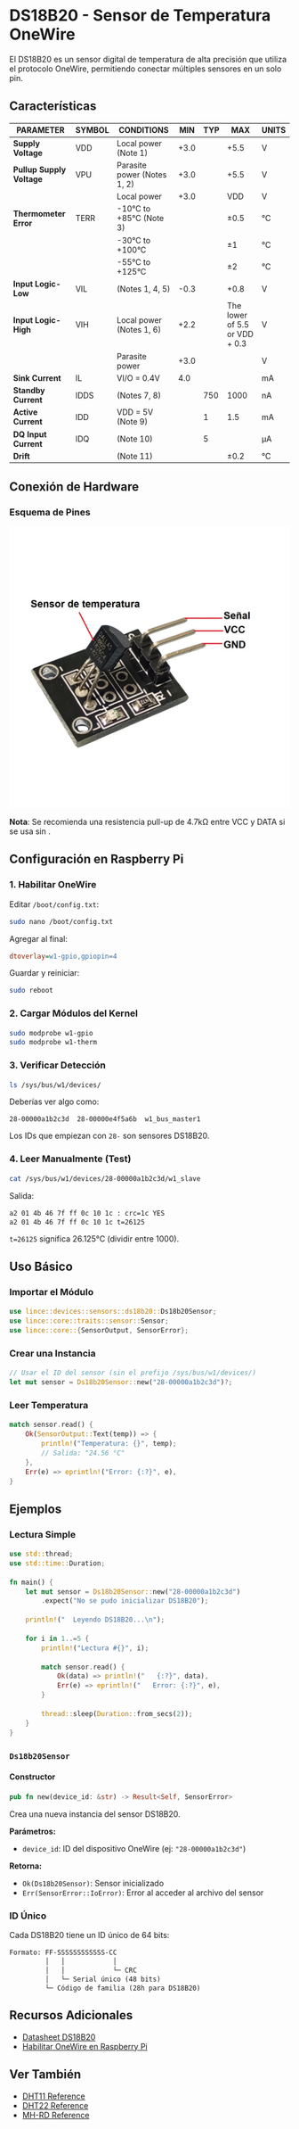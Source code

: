 # DS18B20 - Sensor de Temperatura OneWire

El DS18B20 es un sensor digital de temperatura de alta precisión que utiliza el protocolo OneWire, permitiendo conectar múltiples sensores en un solo pin.

## Características

| PARAMETER | SYMBOL | CONDITIONS | MIN | TYP | MAX | UNITS |
|------------|--------------|---------|---------|---------|---------|---------|
| **Supply Voltage** | VDD | Local power (Note 1) | +3.0 | | +5.5 | V |
| **Pullup Supply Voltage** | VPU | Parasite power (Notes 1, 2) | +3.0 | | +5.5 | V |
| | | Local power | +3.0 | | VDD | V |
| **Thermometer Error** | TERR | -10°C to +85°C (Note 3) | | | ±0.5 | °C |
| | | -30°C to +100°C | | | ±1 | °C |
| | | -55°C to +125°C | | | ±2 | °C |
| **Input Logic-Low** | VIL | (Notes 1, 4, 5) | -0.3 | | +0.8 | V |
| **Input Logic-High** | VIH | Local power (Notes 1, 6) | +2.2 | | The lower of 5.5 or VDD + 0.3 | V |
| | | Parasite power | +3.0 | | | V |
| **Sink Current** | IL | VI/O = 0.4V | 4.0 | | | mA |
| **Standby Current** | IDDS | (Notes 7, 8) | | 750 | 1000 | nA |
| **Active Current** | IDD | VDD = 5V (Note 9) | | 1 | 1.5 | mA |
| **DQ Input Current** | IDQ | (Note 10) | | 5 | | µA |
| **Drift** | | (Note 11) | | | ±0.2 | °C |


## Conexión de Hardware

### Esquema de Pines

![Esquema de pines DS18B20](../images/ds18b20.jpg)

**Nota**: Se recomienda una resistencia pull-up de 4.7kΩ entre VCC y DATA si se usa sin .

## Configuración en Raspberry Pi

### 1. Habilitar OneWire

Editar `/boot/config.txt`:

```bash
sudo nano /boot/config.txt
```

Agregar al final:

```ini
dtoverlay=w1-gpio,gpiopin=4
```

Guardar y reiniciar:

```bash
sudo reboot
```

### 2. Cargar Módulos del Kernel

```bash
sudo modprobe w1-gpio
sudo modprobe w1-therm
```

### 3. Verificar Detección

```bash
ls /sys/bus/w1/devices/
```

Deberías ver algo como:

```
28-00000a1b2c3d  28-00000e4f5a6b  w1_bus_master1
```

Los IDs que empiezan con `28-` son sensores DS18B20.

### 4. Leer Manualmente (Test)

```bash
cat /sys/bus/w1/devices/28-00000a1b2c3d/w1_slave
```

Salida:

```
a2 01 4b 46 7f ff 0c 10 1c : crc=1c YES
a2 01 4b 46 7f ff 0c 10 1c t=26125
```

`t=26125` significa 26.125°C (dividir entre 1000).

## Uso Básico

### Importar el Módulo

```rust
use lince::devices::sensors::ds18b20::Ds18b20Sensor;
use lince::core::traits::sensor::Sensor;
use lince::core::{SensorOutput, SensorError};
```

### Crear una Instancia

```rust
// Usar el ID del sensor (sin el prefijo /sys/bus/w1/devices/)
let mut sensor = Ds18b20Sensor::new("28-00000a1b2c3d")?;
```

### Leer Temperatura

```rust
match sensor.read() {
    Ok(SensorOutput::Text(temp)) => {
        println!("Temperatura: {}", temp);
        // Salida: "24.56 °C"
    },
    Err(e) => eprintln!("Error: {:?}", e),
}
```

## Ejemplos

### Lectura Simple

```rust
use std::thread;
use std::time::Duration;

fn main() {
    let mut sensor = Ds18b20Sensor::new("28-00000a1b2c3d")
        .expect("No se pudo inicializar DS18B20");
    
    println!("  Leyendo DS18B20...\n");
    
    for i in 1..=5 {
        println!("Lectura #{}", i);
        
        match sensor.read() {
            Ok(data) => println!("   {:?}", data),
            Err(e) => eprintln!("   Error: {:?}", e),
        }
        
        thread::sleep(Duration::from_secs(2));
    }
}
```



### `Ds18b20Sensor`

#### Constructor

```rust
pub fn new(device_id: &str) -> Result<Self, SensorError>
```

Crea una nueva instancia del sensor DS18B20.

**Parámetros:**
- `device_id`: ID del dispositivo OneWire (ej: `"28-00000a1b2c3d"`)

**Retorna:**
- `Ok(Ds18b20Sensor)`: Sensor inicializado
- `Err(SensorError::IoError)`: Error al acceder al archivo del sensor


### ID Único

Cada DS18B20 tiene un ID único de 64 bits:

```
Formato: FF-SSSSSSSSSSSS-CC
         │   │            │
         │   │            └─ CRC
         │   └─ Serial único (48 bits)
         └─ Código de familia (28h para DS18B20)
```


## Recursos Adicionales

- [Datasheet DS18B20](https://datasheets.maximintegrated.com/en/ds/DS18B20.pdf)
- [Habilitar OneWire en Raspberry Pi](https://www.330ohms.com/es-co/blogs/blog/como-habilitar-la-comunicacion-1-wire-en-raspberry-pi)

## Ver También

- [DHT11 Reference](./dht11.md)
- [DHT22 Reference](./dht22.md)
- [MH-RD Reference](./mhrd.md)
